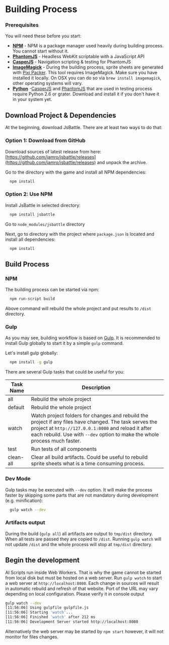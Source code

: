 # Building Process

### Prerequisites

You will need these before you start:

 - [**NPM**](https://www.npmjs.com/) - NPM is a package manager used heavily during building process. You cannot start without it.
 - [**PhantomJS**](http://phantomjs.org/) - Headless WebKit scriptable with a JavaScript API
 - [**CasperJS**](http://casperjs.org/) - Navigation scripting & testing for PhantomJS
 - [**ImageMagick**](http://www.imagemagick.org/) - During the building process, sprite sheets are generated with [Pixi Packer](https://github.com/gamevy/pixi-packer). This tool requires ImageMagick. Make sure you have installed it locally. On OSX you can do so via `brew install imagemagick`, other operating systems will vary.
 - [**Python**](https://www.python.org/) -[CasperJS](http://casperjs.org/) and [PhantomJS](http://phantomjs.org/) that are used in testing process require Python 2.6 or grater. Download and install it if you don't have it in your system yet.

## Download Project & Dependencies

At the beginning, download JsBattle. There are at least two ways to do that:

### Option 1: Download from GitHub

Download sources of latest release from here: [https://github.com/jamro/jsbattle/releases](https://github.com/jamro/jsbattle/releases) and unpack the archive.

Go to the directory with the game and install all NPM dependencies:

```bash
  npm install
```

### Option 2: Use NPM

Install JsBattle in selected directory:

```bash
  npm install jsbattle
```

Go to `node_modules/jsbattle` directory

Next, go to directory with the project where `package.json` is located and install all dependencies:

```bash
  npm install
```

## Build Process

### NPM

The building process can be started via npm:

```bash
  npm run-script build
```

Above command will rebuild the whole project and put results to `/dist` directory.

### Gulp

As you may see, building workflow is based on [Gulp](https://gulpjs.com/). It is recommended to install Gulp globally to start it by a simple `gulp` command.

Let's install gulp globally:
```bash
  npm install -g gulp
```

There are several Gulp tasks that could be useful for you:

 Task Name      | Description
 ---------------|-------------------------------------
 all            | Rebuild the whole project
 default        | Rebuild the whole project
 watch          | Watch project folders for changes and rebuild the project if any files have changed. The task serves the project at `http://127.0.0.1:8080` and reload it after each rebuild. Use with `--dev` option to make the whole process much faster.
 test           | Run tests of all components
 clean-all      | Clear all build artifacts. Could be useful to rebuild sprite sheets what is a time consuming process.

### Dev Mode

 Gulp tasks may be executed with `--dev` option. It will make the process faster by skipping some parts that are not mandatory during development (e.g. minification):

 ```bash
   gulp watch --dev
 ```

### Artifacts output

During the build (`gulp all`) all artifacts are output to `tmp/dist` directory. When all tests are passed they are copied to `/dist`. Running `gulp watch` will not update `/dist` and the whole process will stop at `tmp/dist` directory.


## Begin the development

AI Scripts run inside Web Workers. That is why the game cannot be started from local disk but must be hosted on a web server. Run `gulp watch` to start a web server at `http://localhost:8080`. Each change in sources will result in automatic rebuild and refresh of that website. Port of the URL may vary depending on local configuration. Please verify it in console output

```bash
gulp watch --dev
[11:56:06] Using gulpfile gulpfile.js
[11:56:06] Starting 'watch'...
[11:56:06] Finished 'watch' after 212 ms
[11:56:06] Development Server started http://localhost:8080
```

Alternatively the web server may be started by `npm start` however, it will not monitor for files changes.
